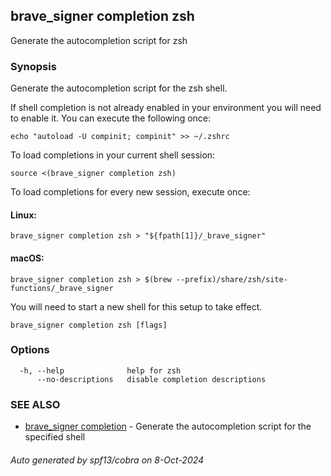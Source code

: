 ## brave_signer completion zsh

Generate the autocompletion script for zsh

### Synopsis

Generate the autocompletion script for the zsh shell.

If shell completion is not already enabled in your environment you will need
to enable it.  You can execute the following once:

	echo "autoload -U compinit; compinit" >> ~/.zshrc

To load completions in your current shell session:

	source <(brave_signer completion zsh)

To load completions for every new session, execute once:

#### Linux:

	brave_signer completion zsh > "${fpath[1]}/_brave_signer"

#### macOS:

	brave_signer completion zsh > $(brew --prefix)/share/zsh/site-functions/_brave_signer

You will need to start a new shell for this setup to take effect.


```
brave_signer completion zsh [flags]
```

### Options

```
  -h, --help              help for zsh
      --no-descriptions   disable completion descriptions
```

### SEE ALSO

* [brave_signer completion](brave_signer_completion.md)	 - Generate the autocompletion script for the specified shell

###### Auto generated by spf13/cobra on 8-Oct-2024
